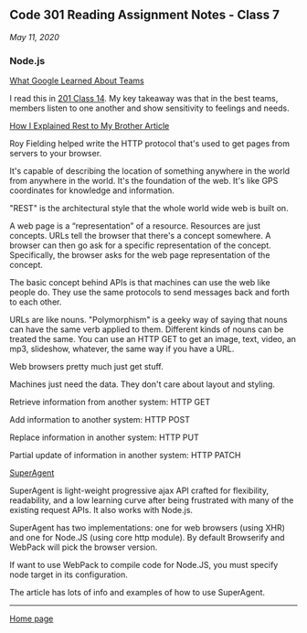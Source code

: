 ## Code 301 Reading Assignment Notes - Class 7

_May 11, 2020_

### Node.js

[What Google Learned About Teams](https://www.nytimes.com/2016/02/28/magazine/what-google-learned-from-its-quest-to-build-the-perfect-team.html)

I read this in [201 Class 14](https://marlene-rinker.github.io/reading-notes/201/class-14). My key takeaway was that in the best teams, members listen to one another and show sensitivity to feelings and needs.

[How I Explained Rest to My Brother Article](https://gist.github.com/brookr/5977550)

Roy Fielding helped write the HTTP protocol that's used to get pages from servers to your browser.

It's capable of describing the location of something anywhere in the world from anywhere in the world. It's the foundation of the web. It's like GPS coordinates for knowledge and information.

"REST" is the architectural style that the whole world wide web is built on. 

A web page is a “representation” of a resource. Resources are just concepts. URLs tell the browser that there's a concept somewhere. A browser can then go ask for a specific representation of the concept. Specifically, the browser asks for the web page representation of the concept.

The basic concept behind APIs is that machines can use the web like people do. They use the same protocols to send messages back and forth to each other.

URLs are like nouns. "Polymorphism" is a geeky way of saying that nouns can have the same verb applied to them. Different kinds of nouns can be treated the same. You can use an HTTP GET to get an image, text, video, an mp3, slideshow, whatever, the same way if you have a URL.

Web browsers pretty much just get stuff. 

Machines just need the data. They don't care about layout and styling.

Retrieve information from another system: HTTP GET

Add information to another system: HTTP POST

Replace information in another system: HTTP PUT 

Partial update of information in another system: HTTP PATCH

[SuperAgent](https://visionmedia.github.io/superagent/) 

SuperAgent is light-weight progressive ajax API crafted for flexibility, readability, and a low learning curve after being frustrated with many of the existing request APIs. It also works with Node.js.

SuperAgent has two implementations: one for web browsers (using XHR) and one for Node.JS (using core http module). By default Browserify and WebPack will pick the browser version.

If want to use WebPack to compile code for Node.JS, you must specify node target in its configuration.

The article has lots of info and examples of how to use SuperAgent.



---
[Home page](https://marlene-rinker.github.io/reading-notes/)